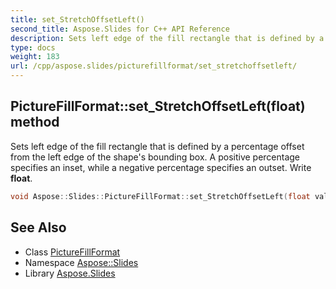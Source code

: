 ```yaml
---
title: set_StretchOffsetLeft()
second_title: Aspose.Slides for C++ API Reference
description: Sets left edge of the fill rectangle that is defined by a percentage offset from the left edge of the shape's bounding box. A positive percentage specifies an inset, while a negative percentage specifies an outset. Write float.
type: docs
weight: 183
url: /cpp/aspose.slides/picturefillformat/set_stretchoffsetleft/
---
```

## PictureFillFormat::set_StretchOffsetLeft(float) method


Sets left edge of the fill rectangle that is defined by a percentage offset from the left edge of the shape's bounding box. A positive percentage specifies an inset, while a negative percentage specifies an outset. Write **float**.

```cpp
void Aspose::Slides::PictureFillFormat::set_StretchOffsetLeft(float value) override
```

## See Also

* Class [PictureFillFormat](./)
* Namespace [Aspose::Slides](../)
* Library [Aspose.Slides](../../)